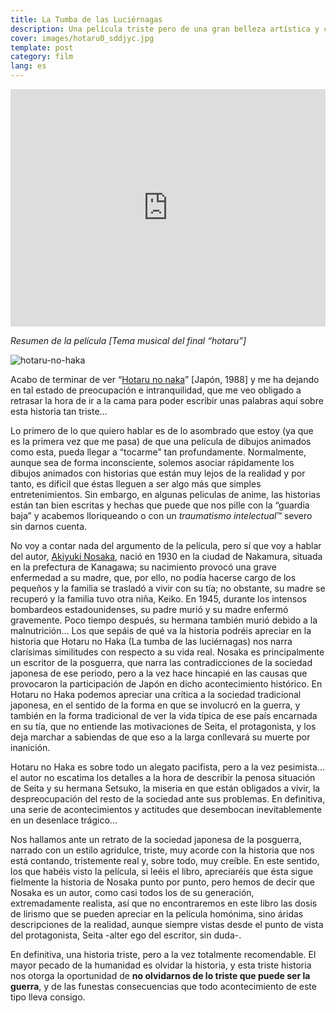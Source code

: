 ```yaml
---
title: La Tumba de las Luciérnagas
description: Una película triste pero de una gran belleza artística y con mucha ternura en sus personajes
cover: images/hotaru0_sddjyc.jpg
template: post
category: film
lang: es
---
```


<iframe width="100%" height="380" src="https://www.youtube.com/embed/4vPeTSRd580" title="YouTube video player" frameborder="0" allow="accelerometer; autoplay; clipboard-write; encrypted-media; gyroscope; picture-in-picture" allowfullscreen></iframe>

*Resumen de la película [Tema musical del final “hotaru”]*

![hotaru-no-haka](/blog/la-tumba-de-las-luciernagas/images/hotaru-no-haka_rrthup.jpg "hotaru-no-haka")

Acabo de terminar de ver “[Hotaru no naka](http://www.imdb.com/title/tt0095327/)” [Japón, 1988] y me ha dejando en tal estado de preocupación e intranquilidad, que me veo obligado a retrasar la hora de ir a la cama para poder escribir unas palabras aquí sobre esta historia tan triste…

Lo primero de lo que quiero hablar es de lo asombrado que estoy (ya que es la primera vez que me pasa) de que una película de dibujos animados como esta, pueda llegar a “tocarme” tan profundamente. Normalmente, aunque sea de forma inconsciente, solemos asociar rápidamente los dibujos animados con historias que están muy lejos de la realidad y por tanto, es dificil que éstas lleguen a ser algo más que simples entretenimientos. Sin embargo, en algunas peliculas de anime, las historias están tan bien escritas y hechas que puede que nos pille con la “guardia baja” y acabemos lloriqueando o con un *traumatismo intelectual*™ severo sin darnos cuenta.

No voy a contar nada del argumento de la película, pero sí que voy a hablar del autor, [Akiyuki Nosaka](http://es.wikipedia.org/wiki/Akiyuki_Nosaka "Akiyuki Nosaka"), nació en 1930 en la ciudad de Nakamura, situada en la prefectura de Kanagawa; su nacimiento provocó una grave enfermedad a su madre, que, por ello, no podía hacerse cargo de los pequeños y la familia se trasladó a vivir con su tía; no obstante, su madre se recuperó y la familia tuvo otra niña, Keiko. En 1945, durante los intensos bombardeos estadounidenses, su padre murió y su madre enfermó gravemente. Poco tiempo después, su hermana también murió debido a la malnutrición… Los que sepáis de qué va la historia podréis apreciar en la historia que Hotaru no Haka (La tumba de las luciérnagas) nos narra clarísimas similitudes con respecto a su vida real. Nosaka es principalmente un escritor de la posguerra, que narra las contradicciones de la sociedad japonesa de ese periodo, pero a la vez hace hincapié en las causas que provocaron la participación de Japón en dicho acontecimiento histórico. En Hotaru no Haka podemos apreciar una crítica a la sociedad tradicional japonesa, en el sentido de la forma en que se involucró en la guerra, y también en la forma tradicional de ver la vida típica de ese país encarnada en su tía, que no entiende las motivaciones de Seita, el protagonista, y los deja marchar a sabiendas de que eso a la larga conllevará su muerte por inanición.

Hotaru no Haka es sobre todo un alegato pacifista, pero a la vez pesimista… el autor no escatima los detalles a la hora de describir la penosa situación de Seita y su hermana Setsuko, la miseria en que están obligados a vivir, la despreocupación del resto de la sociedad ante sus problemas. En definitiva, una serie de acontecimientos y actitudes que desembocan inevitablemente en un desenlace trágico…

Nos hallamos ante un retrato de la sociedad japonesa de la posguerra, narrado con un estilo agridulce, triste, muy acorde con la historia que nos está contando, tristemente real y, sobre todo, muy creíble. En este sentido, los que habéis visto la película, si leéis el libro, apreciaréis que ésta sigue fielmente la historia de Nosaka punto por punto, pero hemos de decir que Nosaka es un autor, como casi todos los de su generación, extremadamente realista, así que no encontraremos en este libro las dosis de lirismo que se pueden apreciar en la película homónima, sino áridas descripciones de la realidad, aunque siempre vistas desde el punto de vista del protagonista, Seita -alter ego del escritor, sin duda-.

En definitiva, una historia triste, pero a la vez totalmente recomendable. El mayor pecado de la humanidad es olvidar la historia, y esta triste historia nos otorga la oportunidad de **no olvidarnos de lo triste que puede ser la guerra**, y de las funestas consecuencias que todo acontecimiento de este tipo lleva consigo.
